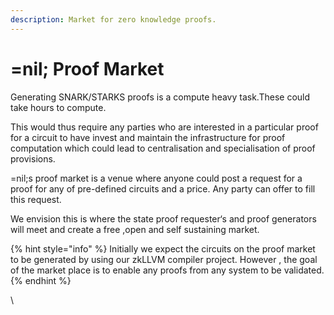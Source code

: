 ```yaml
---
description: Market for zero knowledge proofs.
---
```


# =nil; Proof Market

Generating SNARK/STARKS proofs is a compute heavy task.These could take hours to compute.&#x20;

This would thus require any parties who are interested in a particular  proof for a circuit to have invest and maintain the infrastructure for proof computation which could lead to centralisation and specialisation of proof provisions.&#x20;

\=nil;s proof market is a venue where anyone could post a request for a proof for any of pre-defined circuits and a price. Any party can offer to fill this request.&#x20;

We envision this is where the state proof requester‘s and proof generators will meet and create a free ,open and self sustaining market.



{% hint style="info" %}
Initially we expect the circuits on the proof market to be generated by using our zkLLVM compiler project. However , the goal of the market place is to enable any proofs from any system to be validated.
{% endhint %}

\
